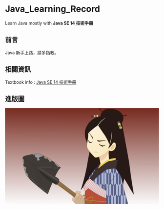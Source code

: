 # Java_Learning_Record
Learn Java mostly with **Java SE 14 技術手冊**

## 前言
Java 新手上路，請多指教。

## 相關資訊
Textbook info : [Java SE 14 技術手冊](http://books.gotop.com.tw/v_ACL059300)

## 進版圖
![image](wallpaper413.jpg)
